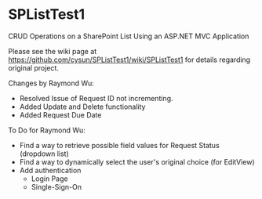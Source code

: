 # SPListTest1 
CRUD Operations on a SharePoint List Using an ASP.NET MVC Application

Please see the wiki page at https://github.com/cysun/SPListTest1/wiki/SPListTest1 for details regarding original project. 

Changes by Raymond Wu: 
- Resolved Issue of Request ID not incrementing. 
- Added Update and Delete functionality
- Added Request Due Date 

To Do for Raymond Wu: 
- Find a way to retrieve possible field values for Request Status (dropdown list) 
- Find a way to dynamically select the user's original choice (for EditView)
- Add authentication
  - Login Page
  - Single-Sign-On

 





